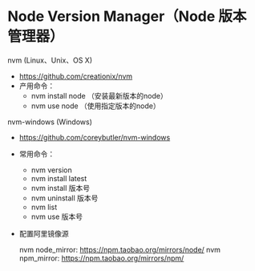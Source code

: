 

# Node Version Manager（Node 版本管理器）



nvm (Linux、Unix、OS X)
  + https://github.com/creationix/nvm
  + 产用命令：
    - nvm install node （安装最新版本的node）
    - nvm use node （使用指定版本的node）


nvm-windows (Windows)
  + https://github.com/coreybutler/nvm-windows

  + 常用命令：
    - nvm version
    - nvm install latest
    - nvm install 版本号
    - nvm uninstall 版本号
    - nvm list
    - nvm use 版本号
    
+ 配置阿里镜像源

  nvm node_mirror: https://npm.taobao.org/mirrors/node/
  nvm npm_mirror: https://npm.taobao.org/mirrors/npm/